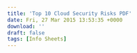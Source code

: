 ```yaml
---
title: 'Top 10 Cloud Security Risks PDF'
date: Fri, 27 Mar 2015 13:53:35 +0000
download: ''
draft: false
tags: [Info Sheets]
---
```


